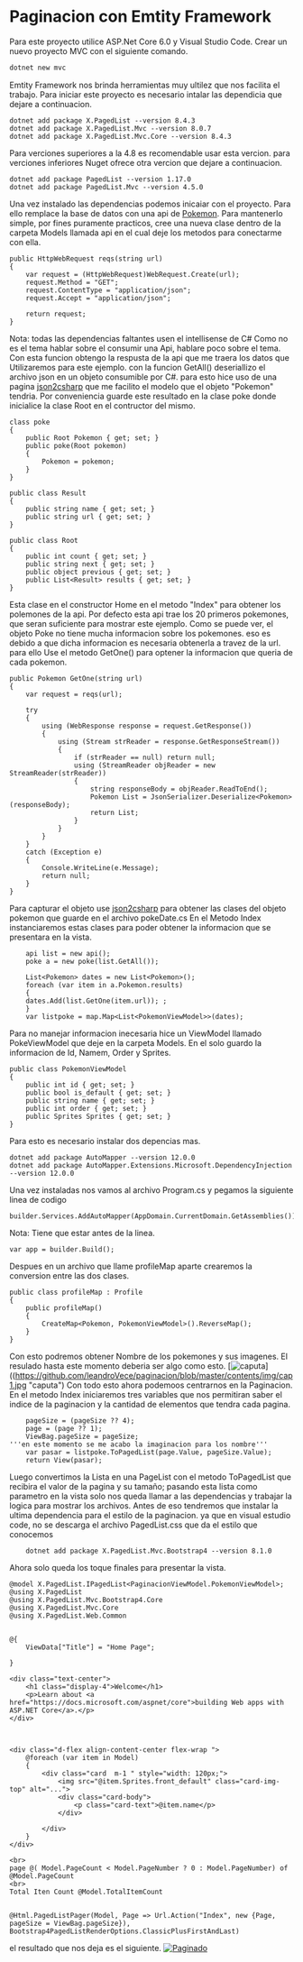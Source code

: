 # Paginacion con Emtity Framework

Para este proyecto utilice ASP.Net Core 6.0 y Visual Studio Code.
Crear un nuevo proyecto MVC con el siguiente comando.

```asp
dotnet new mvc
```
Emtity Framework nos brinda herramientas muy ultilez que nos facilita el trabajo. Para iniciar este proyecto es necesario intalar las dependicia que dejare a continuacion.

    dotnet add package X.PagedList --version 8.4.3
	dotnet add package X.PagedList.Mvc --version 8.0.7
	dotnet add package X.PagedList.Mvc.Core --version 8.4.3

Para verciones superiores a la 4.8 es recomendable usar esta vercion. para verciones inferiores Nuget ofrece otra vercion que dejare a continuacion.

    dotnet add package PagedList --version 1.17.0
    dotnet add package PagedList.Mvc --version 4.5.0

Una vez instalado las dependencias podemos inicaiar con el proyecto. Para ello remplace la base de datos con una api de [Pokemon]("https://pokeapi.co/api/v2/pokemon" "Pokemon").
Para mantenerlo simple, por fines puramente practicos, cree una nueva clase dentro de la carpeta Models llamada api en el cual deje los metodos para conectarme con ella.

    public HttpWebRequest reqs(string url)
    {
    	var request = (HttpWebRequest)WebRequest.Create(url);
    	request.Method = "GET";
    	request.ContentType = "application/json";
    	request.Accept = "application/json";
    
    	return request;
    }
Nota: todas las dependencias faltantes usen el intellisense de C#
Como no es el tema hablar sobre el consumir una Api, hablare poco sobre el tema. Con esta funcion obtengo la respusta de la api que me traera los datos que Utilizaremos para este ejemplo.
con la funcion GetAll() deseriallizo el archivo json en un objeto consumible por C#. para esto hice uso de una pagina [json2csharp](https://json2csharp.com/ "json2csharp") que me facilito el modelo que el objeto "Pokemon" tendria.
Por conveniencia guarde este resultado en la clase poke donde inicialice la clase Root en el contructor del mismo.

    class poke
    {
        public Root Pokemon { get; set; }
        public poke(Root pokemon)
        {
            Pokemon = pokemon;
        }
    }
    
    public class Result
    {
        public string name { get; set; }
        public string url { get; set; }
    }
    
    public class Root
    {
        public int count { get; set; }
        public string next { get; set; }
        public object previous { get; set; }
        public List<Result> results { get; set; }
    }

Esta clase en el constructor Home en el metodo "Index" para obtener los polemones de la api. Por defecto esta api trae los 20 primeros pokemones, que seran suficiente para mostrar este ejemplo.
Como se puede ver, el objeto Poke no tiene mucha informacion sobre los pokemones. eso es debido a que dicha informacion es necesaria obtenerla a travez de la url.
para ello Use el metodo GetOne() para optener la informacion que queria de cada pokemon.

	public Pokemon GetOne(string url)
    {
        var request = reqs(url);

        try
        {
            using (WebResponse response = request.GetResponse())
            {
                using (Stream strReader = response.GetResponseStream())
                {
                    if (strReader == null) return null;
                    using (StreamReader objReader = new StreamReader(strReader))
                    {
                        string responseBody = objReader.ReadToEnd();
                        Pokemon List = JsonSerializer.Deserialize<Pokemon>(responseBody);
                        return List;
                    }
                }
            }
        }
        catch (Exception e)
        {
            Console.WriteLine(e.Message);
            return null;
        }
    }

Para capturar el objeto use [json2csharp](https://json2csharp.com/ "json2csharp") para obtener las clases del objeto pokemon que guarde en el archivo pokeDate.cs
En el Metodo Index instanciaremos estas clases para poder obtener la informacion que se presentara en la vista.

     	api list = new api();
    	poke a = new poke(list.GetAll());
    
    	List<Pokemon> dates = new List<Pokemon>();
    	foreach (var item in a.Pokemon.results)
    	{
    	dates.Add(list.GetOne(item.url)); ;
    	}
    	var listpoke = map.Map<List<PokemonViewModel>>(dates);

Para no manejar informacion inecesaria hice un ViewModel llamado PokeViewModel que deje en la carpeta Models. En el solo guardo la informacion de Id, Namem, Order y Sprites.

    public class PokemonViewModel
    {
        public int id { get; set; }
        public bool is_default { get; set; }
        public string name { get; set; }
        public int order { get; set; }
        public Sprites Sprites { get; set; }
    }

Para esto es necesario instalar dos depencias mas.

    dotnet add package AutoMapper --version 12.0.0
    dotnet add package AutoMapper.Extensions.Microsoft.DependencyInjection --version 12.0.0

Una vez instaladas nos vamos al archivo Program.cs y pegamos la siguiente linea de codigo

    builder.Services.AddAutoMapper(AppDomain.CurrentDomain.GetAssemblies());

Nota: Tiene que estar antes de la linea.

    var app = builder.Build();

Despues en un archivo que llame profileMap aparte crearemos la conversion entre las dos clases.

	public class profileMap : Profile
	{
		public profileMap()
		{
			CreateMap<Pokemon, PokemonViewModel>().ReverseMap();
		}
	}

Con esto podremos obtener Nombre de los pokemones y sus imagenes. El resulado hasta este momento deberia ser algo como esto.
[![caputa](a "caputa")]((https://github.com/leandroVece/paginacion/blob/master/contents/img/cap1.jpg "caputa")
 Con todo esto ahora podemoos centrarnos en la Paginacion. En el metodo Index iniciaremos tres variables que nos permitiran saber el indice de la paginacion y la cantidad de elementos que tendra cada pagina.

    	pageSize = (pageSize ?? 4);
    	page = (page ?? 1);
    	ViewBag.pageSize = pageSize;
    '''en este momento se me acabo la imaginacion para los nombre'''
    	var pasar = listpoke.ToPagedList(page.Value, pageSize.Value);
		return View(pasar);

Luego convertimos la Lista en una PageList con el metodo ToPagedList que recibira el valor de la pagina y su tamaño;
pasando esta lista como parametro en la vista solo nos queda llamar a las dependencias y trabajar la logica para mostrar los archivos.
Antes de eso tendremos que instalar la ultima dependencia para el estilo de la paginacion. ya que en visual estudio code, no se descarga el archivo PagedList.css que da el estilo que conocemos

    	dotnet add package X.PagedList.Mvc.Bootstrap4 --version 8.1.0

Ahora solo queda los toque finales para presentar la vista.

    @model X.PagedList.IPagedList<PaginacionViewModel.PokemonViewModel>;
    @using X.PagedList
    @using X.PagedList.Mvc.Bootstrap4.Core
    @using X.PagedList.Mvc.Core
    @using X.PagedList.Web.Common
    
    
    @{
        ViewData["Title"] = "Home Page";
    
    }
    
    <div class="text-center">
        <h1 class="display-4">Welcome</h1>
        <p>Learn about <a href="https://docs.microsoft.com/aspnet/core">building Web apps with ASP.NET Core</a>.</p>
    </div>
    
    
    
    <div class="d-flex align-content-center flex-wrap ">
        @foreach (var item in Model)
        {
            <div class="card  m-1 " style="width: 120px;">
                <img src="@item.Sprites.front_default" class="card-img-top" alt="...">
                <div class="card-body">
                    <p class="card-text">@item.name</p>
                </div>
    
            </div>
        }
    </div>
    
    <br>
    page @( Model.PageCount < Model.PageNumber ? 0 : Model.PageNumber) of @Model.PageCount
    <br>
    Total Iten Count @Model.TotalItemCount
    
    
    @Html.PagedListPager(Model, Page => Url.Action("Index", new {Page, pageSize = ViewBag.pageSize}),
    Bootstrap4PagedListRenderOptions.ClassicPlusFirstAndLast)

el resultado que nos deja es el siguiente.
[![Paginado](contest/img/cap2.jpg "Paginado")](https://github.com/leandroVece/paginacion/blob/master/contents/img/cap1.jpg "Paginado")